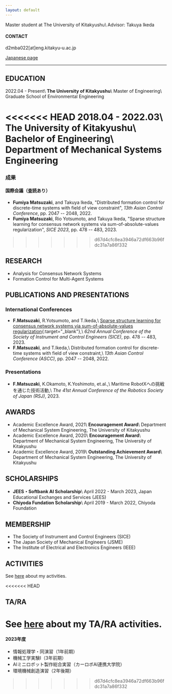 ```yaml
---
layout: default
---
```

Master student at The University of Kitakyushu\\
Advisor: Takuya Ikeda

#### CONTACT
d2mba022[at]eng.kitakyu-u.ac.jp

[Japanese page](./index_JP)

---

## EDUCATION
2022.04 - Present\\
__The University of Kitakyushu__\\
Master of Engineering\\
Graduate School of Environmental Engineering

<<<<<<< HEAD
2018.04 - 2022.03\\
__The University of Kitakyushu__\\
Bachelor of Engineering\\
Department of Mechanical Systems Engineering
=======
### **成果**
#### **国際会議**（査読あり）
* __Fumiya Matsuzaki__, and Takuya Ikeda, "Distributed formation control for discrete-time systems with field of view constraint", _13th Asian Control Conference_, pp. 2047 -- 2048, 2022.
* __Fumiya Matsuzaki__, Rio Yotsumoto, and Takuya Ikeda, "Sparse structure learning for consensus network systems via sum-of-absolute-values regularization", _SICE 2023_, pp. 478 -- 483, 2023.
>>>>>>> d67d4cfc8ea3946a72df663b96fdc31a7a86f332

## RESEARCH
* Analysis for Consensus Network Systems
* Formation Control for Multi-Agent Systems

## PUBLICATIONS AND PRESENTATIONS
### International Conferences
* __F.Matsuzaki__, R.Yotsumoto, and T.Ikeda,\\
  [Sparse structure learning for consensus network systems via sum-of-absolute-values regularization](https://ieeexplore.ieee.org/document/10354244){:target="_blank"},\\
  _62nd Annual Conference of the Society of Instrument and Control Engineers (SICE)_, pp. 478 -- 483, 2023.
* __F.Matsuzaki__, and T.Ikeda,\\
  Distributed formation control for discrete-time systems with field of view constraint,\\
  _13th Asian Control Conference (ASCC)_, pp. 2047 -- 2048, 2022.

### Presentations
* __F.Matsuzaki__, K.Okamoto, K.Yoshimoto, et.al.,\\
  Maritime RobotXへの挑戦を通じた技術活動,\\
  _The 41st Annual Conference of the Robotics Society of Japan (RSJ)_, 2023.

## AWARDS
* Academic Excellence Award, 2021\\
  __Encouragement Award__\\
  Department of Mechanical System Engineering, The University of Kitakyushu
* Academic Excellence Award, 2020\\
  __Encouragement Award__\\
  Department of Mechanical System Engineering, The University of Kitakyushu
* Academic Excellence Award, 2019\\
  __Outstanding Achievement Award__\\
  Department of Mechanical System Engineering, The University of Kitakyushu

## SCHOLARSHIPS
* __JEES・Softbank AI Scholarship__\\
    April 2022 - March 2023, Japan Educational Exchanges and Services (JEES)
* __Chiyoda Fundation Scholarship__\\
  April 2019 - March 2022, Chiyoda Foundation

## MEMBERSHIP
* The Society of Instrument and Control Engineers (SICE)
* The Japan Society of Mechanical Engineers (JSME)
* The Institute of Electrical and Electronics Engineers (IEEE)

## ACTIVITIES
See [here](./activities) about my activities.

<<<<<<< HEAD
## TA/RA
See [here](./assistant) about my TA/RA activities.
=======
#### 2023年度
* 情報処理学・同演習（1年前期）
* 機械工学実験Ⅰ（3年前期）
* AIミニロボット製作総合実習（カーロボAI連携大学院）
* 環境機械創造演習（2年後期）
>>>>>>> d67d4cfc8ea3946a72df663b96fdc31a7a86f332
